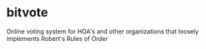 # bitvote
Online voting system for HOA's and other organizations that loosely implements Robert's Rules of Order
